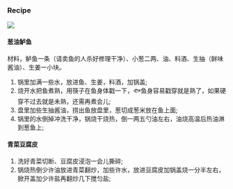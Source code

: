 ### Recipe

![](http://with.muyunyun.cn/5ec7ed84857ab45413f82b1c2da5e4e4.jpg)

#### 葱油鲈鱼

材料，鲈鱼一条（请卖鱼的人杀好修理干净）、小葱二两、油、料酒、生抽（鲜味酱油）、生姜一小块。

1. 锅里加满一些水，放进鱼、生姜，料酒，加锅盖;
2. 烧开水把鱼煮熟，用筷子在鱼身体戳一下，🐟鱼身容易戳穿就是熟了，如果硬穿不过去就是未熟，还需再煮会儿;
3. 盘里加些生抽酱油，捞出鱼放盘里，葱切成葱米放在鱼上面;
4. 锅里的水倒掉冲洗干净，锅烧干烧热，倒一两五勺油左右，油烧高温后热油淋到葱鱼上;

#### 青菜豆腐皮

1. 洗好青菜切断、豆腐皮浸泡一会儿撕碎;
2. 锅烧热倒少许油放进青菜翻炒，加些许水，放进豆腐皮加锅盖烧一分半左右，掀开盖加少许盐再翻炒几下搅匀盐;
